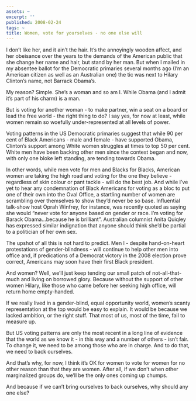 ```yaml
---
assets: ~
excerpt: ''
published: 2008-02-24
tags: ~
title: Women, vote for yourselves - no one else will
---
```

I don’t like her, and it ain’t the hair. It’s the annoyingly wooden
affect, and her obeisance over the years to the demands of the American
public that she change her name and hair, but stand by her man. But when
I mailed in my absentee ballot for the Democratic primaries several
months ago (I’m an American citizen as well as an Australian one) the
tic was next to Hilary Clinton’s name, not Barrack Obama’s.

My reason? Simple. She’s a woman and so am I. While Obama (and I admit
it’s part of his charm) is a man.

But is voting for another woman - to make partner, win a seat on a board
or lead the free world - the right thing to do? I say yes, for now at
least, while women remain so woefully under-represented at all levels of
power.

Voting patterns in the US Democratic primaries suggest that while 90 per
cent of Black Americans - male and female - have supported Obama,
Clinton’s support among White women struggles at times to top 50 per
cent. White men have been backing other men since the contest began and
now, with only one bloke left standing, are tending towards Obama.

In other words, while men vote for men and Blacks for Blacks, American
women are taking the high road and voting for the one they believe -
regardless of skin colour or pant tackle - will do the best job. And
while I’ve yet to hear any condemnation of Black Americans for voting as
a bloc to put one of their own into the Oval Office, a startling number
of women are scrambling over themselves to show they’d never be so base.
Influential talk-show host Oprah Winfrey, for instance, was recently
quoted as saying she would “never vote for anyone based on gender or
race. I’m voting for Barack Obama…because he is brilliant”. Australian
columnist Anita Quiqley has expressed similar indignation that anyone
should think she’d be partial to a politician of her own sex.

The upshot of all this is not hard to predict. Men l - despite
hand-on-heart protestations of gender-blindness - will continue to help
other men into office and, if predications of a Democrat victory in the
2008 election prove correct, Americans may soon have their first Black
president.

And women? Well, we’ll just keep tending our small patch of
not-all-that-much and living on borrowed glory. Because without the
support of other women Hilary, like those who came before her seeking
high office, will return home empty-handed.

If we really lived in a gender-blind, equal opportunity world, women’s
scanty representation at the top would be easy to explain. It would be
because we lacked ambition, or the right stuff. That most of us, most of
the time, fail to measure up.

But US voting patterns are only the most recent in a long line of
evidence that the world as we know it - in this way and a number of
others - isn’t fair. To change it, we need to be among those who are in
charge. And to do that, we need to back ourselves.

And that’s why, for now, I think it’s OK for women to vote for women for
no other reason than that they are women. After all, if we don’t when
other marginalized groups do, we’ll be the only ones coming up chumps.

And because if we can’t bring ourselves to back ourselves, why should
any one else?